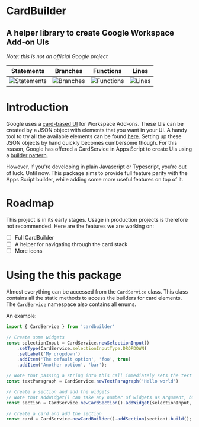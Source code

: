 # CardBuilder
**A helper library to create Google Workspace Add-on UIs**
---
*Note: this is not an official Google project*

| Statements                  | Branches                | Functions                 | Lines             |
| --------------------------- | ----------------------- | ------------------------- | ----------------- |
| ![Statements](https://img.shields.io/badge/statements-81.56%25-yellow.svg?style=flat) | ![Branches](https://img.shields.io/badge/branches-76.85%25-red.svg?style=flat) | ![Functions](https://img.shields.io/badge/functions-82.25%25-yellow.svg?style=flat) | ![Lines](https://img.shields.io/badge/lines-82.28%25-yellow.svg?style=flat) |

# Introduction
Google uses a [card-based UI](https://developers.google.com/apps-script/add-ons/concepts/card-interfaces) for Workspace Add-ons. These UIs can be created by a JSON object with elements that you want in your UI. A handy tool to try all the available elements can be found [here](https://addons.gsuite.google.com/uikit/builder).
Setting up these JSON objects by hand quickly becomes cumbersome though. For this reason, Google has offered a CardService in Apps Script to create UIs using a [builder pattern](https://refactoring.guru/design-patterns/builder).

However, if you're developing in plain Javascript or Typescript, you're out of luck. Until now. This package aims to provide full feature parity with the Apps Script builder, while adding some more useful features on top of it.

# Roadmap
This project is in its early stages. Usage in production projects is therefore not recommended.
Here are the features we are working on:

- [ ] Full CardBuilder
- [ ] A helper for navigating through the card stack
- [ ] More icons

# Using the this package
Almost everything can be accessed from the `CardService` class. This class contains all the static methods to access the builders for card elements. The `CardService` namespace also contains all enums.

An example:

```ts
import { CardService } from 'cardbuilder'

// Create some widgets
const selectionInput = CardService.newSelectionInput()
    .setType(CardService.selectionInputType.DROPDOWN)
    .setLabel('My dropdown')
    .addItem('The default option', 'foo', true)
    .addItem('Another option', 'bar');

// Note that passing a string into this call immediately sets the text on the returned builder instance
const textParagraph = CardService.newTextParagraph('Hello world')

// Create a section and add the widgets
// Note that addWidget() can take any number of widgets as argument, but also supports chaining
const section = CardService.newCardSection().addWidget(selectionInput, textParagraph)

// Create a card and add the section
const card = CardService.newCardBuilder().addSection(section).build();
```

